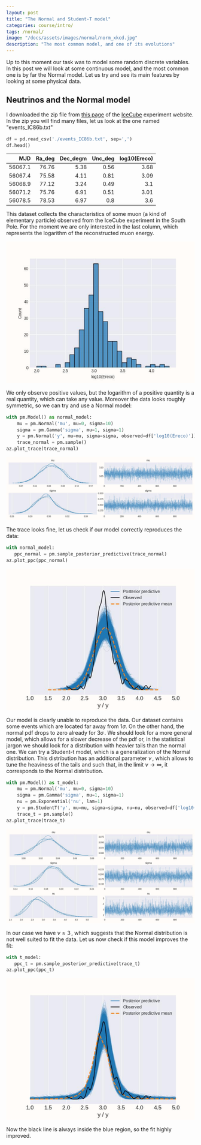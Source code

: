 ```yaml
---
layout: post
title: "The Normal and Student-T model"
categories: course/intro/
tags: /normal/
image: "/docs/assets/images/normal/norm_xkcd.jpg"
description: "The most common model, and one of its evolutions"
---
```


Up to this moment our task was to model some random discrete variables. 
In this post we will look at some continuous model, and the most common one
is by far the Normal model.
Let us try and see its main features by looking at some physical data.

## Neutrinos and the Normal model
I downloaded the zip file from [this page](https://icecube.wisc.edu/data-releases/2018/07/icecube-data-from-2008-to-2017-related-to-analysis-of-txs-0506056/)
of the [IceCube](https://it.wikipedia.org/wiki/IceCube) experiment website.
In the zip you will find many files, let us look at the one named "events_IC86b.txt"

```python
df = pd.read_csv('./events_IC86b.txt', sep=',')
df.head()
```

|     MJD |Ra_deg | Dec_degm |           Unc_deg |   log10(Ereco) |
|--------:|------:|---------:|------------------:|---------------:|
| 56067.1 | 76.76 |     5.38 |              0.56 |           3.68 |
| 56067.4 | 75.58 |     4.11 |              0.81 |           3.09 |
| 56068.9 | 77.12 |     3.24 |              0.49 |           3.1  |
| 56071.2 | 75.76 |     6.91 |              0.51 |           3.01 |
| 56078.5 | 78.53 |     6.97 |              0.8  |           3.6  |



This dataset collects the characteristics of some muon (a kind of elementary particle)
observed from the IceCube experiment in the South Pole.
For the moment we are only interested in the last column, which represents
the logarithm of the reconstructed muon energy.


![muon log energy](/docs/assets/images/normal/neutrinos_hist.jpg)

We only observe positive values, but the logarithm of a positive quantity is a real quantity, which can take any value.
Moreover the data looks roughly symmetric, so we can try and use a Normal model:

```python
with pm.Model() as normal_model:
    mu = pm.Normal('mu', mu=0, sigma=10)
    sigma = pm.Gamma('sigma', mu=1, sigma=1)
    y = pm.Normal('y', mu=mu, sigma=sigma, observed=df['log10(Ereco)'])
    trace_normal = pm.sample()
az.plot_trace(trace_normal)
```


![Normal model trace](/docs/assets/images/normal/trace_neutrinos_normal.jpg)

The trace looks fine, let us check if our model correctly reproduces the data:

```python
with normal_model:
   ppc_normal = pm.sample_posterior_predictive(trace_normal)
az.plot_ppc(ppc_normal)
```

![Normal model ppc](/docs/assets/images/normal/ppc_neutrinos_normal.jpg)

Our model is clearly unable to reproduce the data.
Our dataset contains some events which are located far away from $1\sigma$.
On the other hand, the normal pdf drops to zero already for $3\sigma\,.$
We should look for a more general model, which allows for a slower decrease of the pdf or,
in the statistical jargon we should look for a distribution with heavier tails than the normal one.
We can try a Student-t model, which is a generalization of the Normal distribution.
This distribution has an additional parameter $\nu\,,$ which allows to tune the heaviness of the tails 
and such that, in the limit $\nu \rightarrow \infty$, it corresponds to the Normal distribution.

```python
with pm.Model() as t_model:
    mu = pm.Normal('mu', mu=0, sigma=10)
    sigma = pm.Gamma('sigma', mu=1, sigma=1)
    nu = pm.Exponential('nu', lam=1)
    y = pm.StudentT('y', mu=mu, sigma=sigma, nu=nu, observed=df['log10(Ereco)'])
    trace_t = pm.sample()
az.plot_trace(trace_t)
```

![Student-t model trace](/docs/assets/images/normal/trace_neutrinos_t.jpg)

In our case we have $\nu \approx 3\,,$ which suggests that the Normal distribution
is not well suited to fit the data.
Let us now check if this model improves the fit:

```python
with t_model:
   ppc_t = pm.sample_posterior_predictive(trace_t)
az.plot_ppc(ppc_t)
```

![Student-t model ppc](/docs/assets/images/normal/ppc_neutrinos_t.jpg)

Now the black line is always inside the blue region, so the fit highly improved.

